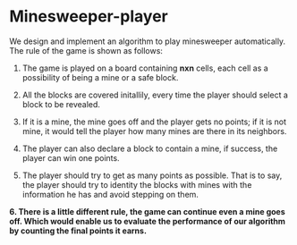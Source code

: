 # Minesweeper-player
We design and implement an algorithm to play minesweeper automatically. The rule of the game is shown as follows:  

1. The game is played on a board containing **nxn** cells, each cell as a possibility of being a mine or a safe block.  

2. All the blocks are covered initallily, every time the player should select a block to be revealed.  
 
3. If it is a mine, the mine goes off and the player gets no points; if it is not mine, it would tell the player how many mines are there in its neighbors.  

4. The player can also declare a block to contain a mine, if success, the player can win one points.  
 
5. The player should try to get as many points as possible. That is to say, the player should try to identity the blocks with mines with the information he has and avoid stepping on them.  

 **6. There is a little different rule, the game can continue even a mine goes off. Which would enable us to evaluate the performance of our algorithm by counting the final points it earns.** 
